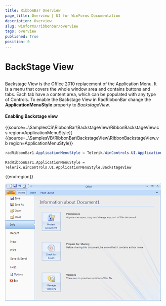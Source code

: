 ```yaml
---
title: RibbonBar Overview
page_title: Overview | UI for WinForms Documentation
description: Overview
slug: winforms/ribbonbar/overview
tags: overview
published: True
position: 0
---
```


# BackStage View

## 

Backstage View is the Office 2010 replacement of the Application Menu. It is a menu that covers the whole window area and contains buttons and tabs. Each tab have a content area, which can be populated with any type of Controls. To enable the Backstage View in RadRibbonBar change the __ApplicationMenuStyle__ property to *BackstageView*.

#### Enabling Backstage view

{{source=..\SamplesCS\RibbonBar\BackstageView\RibbonBackstageView.cs region=ApplicationMenuStyle}} 
{{source=..\SamplesVB\RibbonBar\BackstageView\RibbonBackstageView.vb region=ApplicationMenuStyle}} 

````C#
radRibbonBar1.ApplicationMenuStyle = Telerik.WinControls.UI.ApplicationMenuStyle.BackstageView;

````
````VB.NET
RadRibbonBar1.ApplicationMenuStyle = Telerik.WinControls.UI.ApplicationMenuStyle.BackstageView

````

{{endregion}} 

![ribbonbar-backstage-view-overview 001](images/ribbonbar-backstage-view-overview001.png)